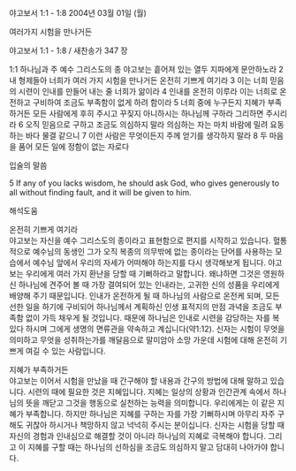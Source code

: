 야고보서 1:1 - 1:8 
2004년 03월 01일 (월)

여러가지 시험을 만나거든



야고보서 1:1 - 1:8 / 새찬송가 347 장


1:1 하나님과 주 예수 그리스도의 종 야고보는 흩어져 있는 열두 지파에게 문안하노라 
2 내 형제들아 너희가 여러 가지 시험을 만나거든 온전히 기쁘게 여기라 
3 이는 너희 믿음의 시련이 인내를 만들어 내는 줄 너희가 앎이라 
4 인내를 온전히 이루라 이는 너희로 온전하고 구비하여 조금도 부족함이 없게 하려 함이라 
5 너희 중에 누구든지 지혜가 부족하거든 모든 사람에게 후히 주시고 꾸짖지 아니하시는 하나님께 구하라 그리하면 주시리라 
6 오직 믿음으로 구하고 조금도 의심하지 말라 의심하는 자는 마치 바람에 밀려 요동하는 바다 물결 같으니 
7 이런 사람은 무엇이든지 주께 얻기를 생각하지 말라 
8 두 마음을 품어 모든 일에 정함이 없는 자로다 

입술의 말씀 

5 If any of you lacks wisdom, he should ask God, who gives generously to all without finding fault, and it will be given to him.

해석도움





온전히 기쁘게 여기라  
야고보는 자신을 예수 그리스도의 종이라고 표현함으로 편지를 시작하고 있습니다. 혈통적으로 예수님의 동생인 그가 오직 복종의 의무밖에 없는 종이라는 단어를 사용하는 모습에서 예수님 앞에서 우리의 자세가 어떠해야 하는지를 다시 생각해보게 됩니다. 야고보는 우리에게 여러 가지 환난을 당할 때 기뻐하라고 말합니다. 왜냐하면 그것은 영원하신 하나님에 견주어 볼 때 가장 결여되어 있는 인내라는, 고귀한 신의 성품을 우리에게 배양해 주기 때문입니다. 인내가 온전하게 될 때 하나님의 사람으로 온전케 되며, 모든 선한 일을 하기에 구비되어 하나님께서 계획하신 인생 표적지의 만점 과녁을 조금도 부족함 없이 가득 채우게 될 것입니다. 때문에 하나님은 인내로 시련을 감당하는 자를 복 있다 하시며 그에게 생명의 면류관을 약속하고 계십니다(약1:12). 신자는 시험이 무엇을 의미하고 무엇을 성취하는가를 깨달음으로 말미암아 소망 가운데 시험에 대해 온전히 기쁘게 여길 수 있는 사람입니다. 

지혜가 부족하거든  
야고보는 이어서 시험을 만났을 때 간구해야 할 내용과 간구의 방법에 대해 말하고 있습니다. 시련의 때에 필요한 것은 지혜입니다. 지혜는 일상의 상황과 인간관계 속에서 하나님의 뜻을 깨닫고 그것을 행동으로 실천하는 능력을 의미합니다. 우리에게는 이 같은 지혜가 부족합니다. 하지만 하나님은 지혜를 구하는 자를 가장 기뻐하시며 아무리 자주 구해도 귀찮아 하시거나 책망하지 않고 넉넉히 주시는 분이십니다. 신자는 시험을 당할 때 자신의 경험과 인내심으로 해결할 것이 아니라 하나님의 지혜로 극복해야 합니다. 그리고 이 지혜를 구할 때는 하나님의 선하심을 조금도 의심하지 말고 담대히 나아가야 합니다.